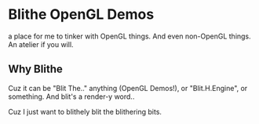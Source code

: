 # Blithe OpenGL Demos
a place for me to tinker with OpenGL things. And even non-OpenGL things. An atelier if you will.

## Why Blithe
Cuz it can be "Blit The.." anything (OpenGL Demos!), or "Blit.H.Engine", or something. And blit's a render-y word..

Cuz I just want to blithely blit the blithering bits.
